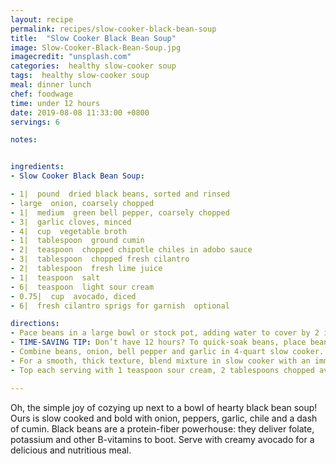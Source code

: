 ```yaml
---
layout: recipe
permalink: recipes/slow-cooker-black-bean-soup
title:  "Slow Cooker Black Bean Soup"
image: Slow-Cooker-Black-Bean-Soup.jpg
imagecredit: "unsplash.com"
categories:  healthy slow-cooker soup
tags:  healthy slow-cooker soup
meal: dinner lunch
chef: foodwage
time: under 12 hours
date: 2019-08-08 11:33:00 +0800
servings: 6

notes:


ingredients:
- Slow Cooker Black Bean Soup:

- 1|  pound  dried black beans, sorted and rinsed
- large  onion, coarsely chopped
- 1|  medium  green bell pepper, coarsely chopped
- 3|  garlic cloves, minced
- 4|  cup  vegetable broth
- 1|  tablespoon  ground cumin
- 2|  teaspoon  chopped chipotle chiles in adobo sauce
- 3|  tablespoon  chopped fresh cilantro
- 2|  tablespoon  fresh lime juice
- 1|  teaspoon  salt
- 6|  teaspoon  light sour cream
- 0.75|  cup  avocado, diced
- 6|  fresh cilantro sprigs for garnish  optional

directions:
- Pace beans in a large bowl or stock pot, adding water to cover by 2 inches. Soak for 12 hours; drain and discard water.
- TIME-SAVING TIP: Don’t have 12 hours? To quick-soak beans, place beans in a stock pot and cover with water. Bring to a boil over high heat; reduce heat and simmer briskly for 5 minutes. Remove from heat; cover and let soak 1 hour. Drain and discard water.
- Combine beans, onion, bell pepper and garlic in 4-quart slow cooker. Stir in broth and cumin. Cover and cook on low for 10 hours until beans are tender. Stir in chipotle, cilantro, lime juice and salt.
- For a smooth, thick texture, blend mixture in slow cooker with an immersion blender for 30 seconds until desired consistency. Or, transfer in batches to a blender. Remove stopper in lid and cover with a kitchen towel (hot steam will cause the lid to pop off if not vented); blend until smooth.
- Top each serving with 1 teaspoon sour cream, 2 tablespoons chopped avocado and a sprig of cilantro.

---
```


Oh, the simple joy of cozying up next to a bowl of hearty black bean soup! Ours is slow cooked and bold with onion, peppers, garlic, chile and a dash of cumin. Black beans are a protein-fiber powerhouse: they deliver folate, potassium and other B-vitamins to boot. Serve with creamy avocado for a delicious and nutritious meal.